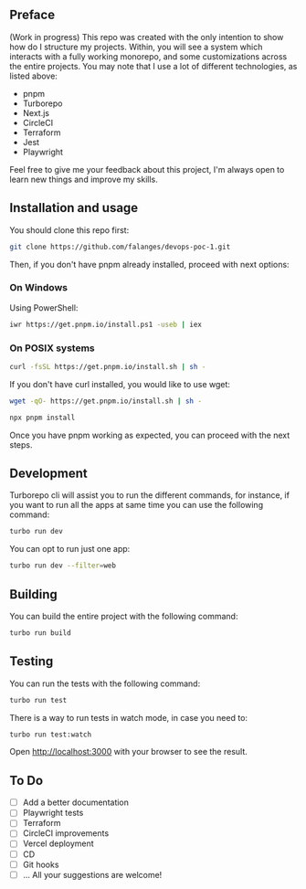 ## Preface

(Work in progress)
This repo was created with the only intention to show how do I structure my projects. Within, you will see a system which interacts with a fully working monorepo, and some customizations across the entire projects. You may note that I use a lot of different technologies, as listed above:
- pnpm
- Turborepo
- Next.js
- CircleCI
- Terraform
- Jest
- Playwright

Feel free to give me your feedback about this project, I'm always open to learn new things and improve my skills.

## Installation and usage
You should clone this repo first:

```bash
git clone https://github.com/falanges/devops-poc-1.git
```

Then, if you don't have pnpm already installed, proceed with next options:

### On Windows
Using PowerShell:
```bash
iwr https://get.pnpm.io/install.ps1 -useb | iex
```
### On POSIX systems
```bash
curl -fsSL https://get.pnpm.io/install.sh | sh -
```

If you don't have curl installed, you would like to use wget:

```bash
wget -qO- https://get.pnpm.io/install.sh | sh -
```

```bash
npx pnpm install
```
Once you have pnpm working as expected, you can proceed with the next steps.

## Development
Turborepo cli will assist you to run the different commands, for instance, if you want to run all the apps at same time you can use the following command:

```bash
turbo run dev
```

You can opt to run just one app:
```bash
turbo run dev --filter=web
```

## Building
You can build the entire project with the following command:
```bash
turbo run build
```

## Testing
You can run the tests with the following command:
```bash
turbo run test
```

There is a way to run tests in watch mode, in case you need to:
```bash
turbo run test:watch
```

Open [http://localhost:3000](http://localhost:3001) with your browser to see the result.

## To Do

- [ ] Add a better documentation
- [ ] Playwright tests
- [ ] Terraform
- [ ] CircleCI improvements
- [ ] Vercel deployment
- [ ] CD
- [ ] Git hooks
- [ ] ... All your suggestions are welcome!